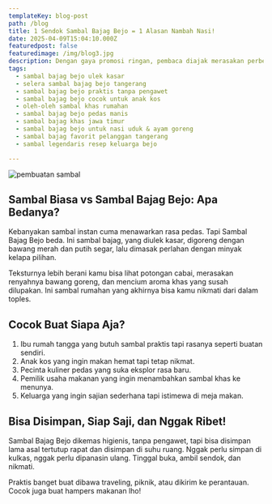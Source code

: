 ```yaml
---
templateKey: blog-post
path: /blog
title: 1 Sendok Sambal Bajag Bejo = 1 Alasan Nambah Nasi!
date: 2025-04-09T15:04:10.000Z
featuredpost: false
featuredimage: /img/blog3.jpg
description: Dengan gaya promosi ringan, pembaca diajak merasakan perbedaan sambal bajag dibanding sambal biasa dari teksturnya yang khas, aromanya yang menggoda, hingga varian rasanya yang unik. Cocok untuk siapa pun yang ingin menambah kenikmatan makan tanpa ribet. 
tags:
  - sambal bajag bejo ulek kasar
  - selera sambal bajag bejo tangerang
  - sambal bajag bejo praktis tanpa pengawet
  - sambal bajag bejo cocok untuk anak kos
  - oleh-oleh sambal khas rumahan
  - sambal bajag bejo pedas manis
  - sambal bajag khas jawa timur
  - sambal bajag bejo untuk nasi uduk & ayam goreng
  - sambal bajag favorit pelanggan tangerang
  - sambal legendaris resep keluarga bejo

---
```

![pembuatan sambal](/img/blog3.jpg)

## Sambal Biasa vs Sambal Bajag Bejo: Apa Bedanya?

Kebanyakan sambal instan cuma menawarkan rasa pedas. Tapi Sambal Bajag Bejo beda. Ini sambal bajag, yang diulek kasar, digoreng dengan bawang merah dan putih segar, lalu dimasak perlahan dengan minyak kelapa pilihan.

Teksturnya lebih berani kamu bisa lihat potongan cabai, merasakan renyahnya bawang goreng, dan mencium aroma khas yang susah dilupakan. Ini sambal rumahan yang akhirnya bisa kamu nikmati dari dalam toples.

## Cocok Buat Siapa Aja?

1. Ibu rumah tangga yang butuh sambal praktis tapi rasanya seperti buatan sendiri.
2. Anak kos yang ingin makan hemat tapi tetap nikmat.
3. Pecinta kuliner pedas yang suka eksplor rasa baru.
4. Pemilik usaha makanan yang ingin menambahkan sambal khas ke menunya.
5. Keluarga yang ingin sajian sederhana tapi istimewa di meja makan.

## Bisa Disimpan, Siap Saji, dan Nggak Ribet!

Sambal Bajag Bejo dikemas higienis, tanpa pengawet, tapi bisa disimpan lama asal tertutup rapat dan disimpan di suhu ruang. Nggak perlu simpan di kulkas, nggak perlu dipanasin ulang. Tinggal buka, ambil sendok, dan nikmati.

Praktis banget buat dibawa traveling, piknik, atau dikirim ke perantauan. Cocok juga buat hampers makanan lho!